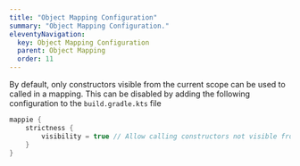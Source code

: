 ```yaml
---
title: "Object Mapping Configuration"
summary: "Object Mapping Configuration."
eleventyNavigation:
  key: Object Mapping Configuration
  parent: Object Mapping
  order: 11
---
```


By default, only constructors visible from the current scope can be used to called in a mapping.
This can be disabled by adding the following configuration to the `build.gradle.kts` file

```kotlin
mappie {
    strictness {
        visibility = true // Allow calling constructors not visible from the calling scope
    }
}
```